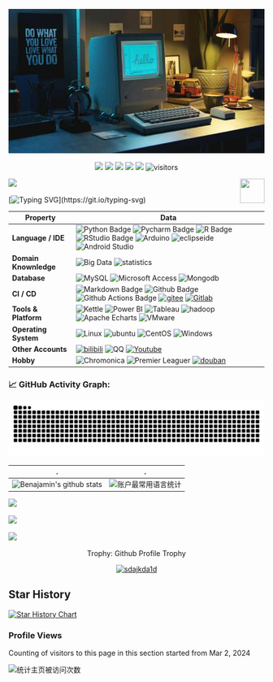 ![Profile Background](微信图片_20240302230956.jpg)
<!--   my-icons -->
<p align="center">
    <a href="https://github.com/sdajkda1d/sdajkda1d"><img src="https://img.shields.io/badge/status-updating-brightgreen.svg"></a>
    <a href="https://github.com/python/cpython"><img src="https://img.shields.io/badge/Python-3.10-FF1493.svg"></a>
    <a href="https://github.com/sdajkda1d/sdajkda1d/graphs/contributors"><img src="https://img.shields.io/github/contributors/sdajkda1d/sdajkda1d?color=blue"></a>
    <a href="https://github.com/sdajkda1d/sdajkda1d/stargazers"><img src="https://img.shields.io/github/stars/sdajkda1d/sdajkda1d.svg?logo=github"></a>
    <a href="https://github.com/sdajkda1d/sdajkda1d/network/members"><img src="https://img.shields.io/github/forks/sdajkda1d/sdajkda1d.svg?color=blue&logo=github"></a>
    <img src="https://visitor-badge.laobi.icu/badge?page_id=sdajkda1d.sdajkda1d" alt="visitors"/>   
</p>

<!--   my-header-img -->
![](./src/header_.png)
<a href="https://www.python.org/"><img src="https://upload.wikimedia.org/wikipedia/commons/c/c3/Python-logo-notext.svg" align="right" height="48" width="48" ></a>


<!--   my-ticker -->    
[![Typing SVG](https://readme-typing-svg.herokuapp.com?color=%2336BCF7&center=true&vCenter=true&width=600&lines=How+are+you?+你好吗?👋;I+go+by+Benjamin.+我叫本杰明;+Welcome+to+My+Profile!+欢迎来到我的主页!;God+created+a+miracle+how!;Github+community+member!)](https://git.io/typing-svg)


<!--   my-kaggle     
### My achievements on [kaggle](https://www.kaggle.com/benjaminshenxiaohan):

![competition_light](https://road-to-kaggle-grandmaster.vercel.app/api/badges/andrej0marinchenko/competition/light)
![dataset](https://road-to-kaggle-grandmaster.vercel.app/api/badges/andrej0marinchenko/dataset/light)
![notebook](https://road-to-kaggle-grandmaster.vercel.app/api/badges/andrej0marinchenko/notebook/light)
![discussion](https://road-to-kaggle-grandmaster.vercel.app/api/badges/andrej0marinchenko/discussion/light)
-->


<!--   my-skils -->

| Property                                        | Data                                                                                                                                                                                                                                                                                                                                                                                                                                                                                                                                                                                                                                                                                                                                                                                                                                                                                                                                                                                                                                                                                                                                                                                                                                                                                                                                                                                                                                                                                                                                                                                                                                                                                                                                                                                                            |
|-------------------------------------------------|-----------------------------------------------------------------------------------------------------------------------------------------------------------------------------------------------------------------------------------------------------------------------------------------------------------------------------------------------------------------------------------------------------------------------------------------------------------------------------------------------------------------------------------------------------------------------------------------------------------------------------------------------------------------------------------------------------------------------------------------------------------------------------------------------------------------------------------------------------------------------------------------------------------------------------------------------------------------------------------------------------------------------------------------------------------------------------------------------------------------------------------------------------------------------------------------------------------------------------------------------------------------------------------------------------------------------------------------------------------------------------------------------------------------------------------------------------------------------------------------------------------------------------------------------------------------------------------------------------------------------------------------------------------------------------------------------------------------------------------------------------------------------------------------------------------------|
| **Language / IDE**                              | ![Python Badge](https://img.shields.io/badge/Python-%23FFD700?logo=python) ![Pycharm Badge](https://img.shields.io/badge/Python-%23FFD700?logo=pycharm) ![R Badge](https://img.shields.io/badge/4.1.3-%23276DC3?logo=R) ![RStudio Badge](https://img.shields.io/badge/4.1.3-%23276DC3?logo=RStudio) ![Arduino](https://img.shields.io/badge/Arduino-%2300878F?logo=Arduino) ![eclipseide](https://img.shields.io/badge/Eclipse%20IDE-%232C2255?logo=eclipseide) ![Android Studio](https://img.shields.io/badge/Android%20Studio-white?logo=androidstudio)                                                                                                                                                                                                                                                                                                                                                                                                                                                                                                                                                                                                                                                                                                                                                                                                                                                                                                                                                                                                                                                                                                                                                                                                                                                                                                                                                                                                                                                                                                   |
| **Domain Knownledge**                           | ![Big Data](https://img.shields.io/badge/Big%20Data-%2300008B) ![statistics](https://img.shields.io/badge/Statistics-%2300FFFF)                                                                                                                                                                                                                                                                                                                                                                                                                                                                                                                                                                                                                                                                                                                                                                                                                                                                                                                                                                                                                                                                                                                                                                                                                                                                                                                                                                                                                                                                                                         |
| **Database**                                 | ![MySQL](https://img.shields.io/badge/MySQL-white?logo=mysql) ![Microsoft Access](https://img.shields.io/badge/Microsoft%20Access-%23A4373A?logo=microsoftaccess) ![Mongodb](https://img.shields.io/badge/MongoDB-white?logo=mongodb)                                                                                                                                                                                                                                                                                                                                                                                                                                                                                                                                                                                                                                                                                                                                                                                                                                                                                                                                                                                                                                                              |
| **CI / CD**                                     | ![Markdown Badge](https://img.shields.io/badge/-Markdown-2088FF?style=flat&logo=Markdown&logoColor=white) ![Github Badge](https://img.shields.io/badge/-Github%20-2088FF?style=flat&logo=Github&logoColor=white) ![Github Actions Badge](https://img.shields.io/badge/-Git%20-2088FF?style=flat&logo=Git&logoColor=white) [![gitee](https://img.shields.io/badge/gittee-%23C71D23?logo=gitee)](https://gitee.com/benjamin-thought) [![Gitlab](https://img.shields.io/badge/Gitlab-%23FC6D26?logo=gitlab)](https://img.shields.io/badge/Gitlab-%23FC6D26?logo=gitlab)                                                                                                                                                                                                                                                                                                                                                                                                                                                                                                                                                                                                                                                                                                                                                                                                                                                                                                                                                                                                                                                                                                                                                                                                                                                                                                                                                                                                                                                                                                                                                                                                                                                                                                                                                                                                                                                                                                                                                                                                                                                                                                                                   |
| **Tools & Platform**                            |![Kettle](https://img.shields.io/badge/Kettle-red) ![Power BI](https://img.shields.io/badge/Power%20BI-green?logo=powerbi) ![Tableau](https://img.shields.io/badge/Tableau-white?logo=tableau) ![hadoop](https://img.shields.io/badge/Apache%20Hadoop-black?logo=apachehadoop) ![Apache Echarts](https://img.shields.io/badge/Apache%20Echarts-%23AA344D?logo=apacheecharts) ![VMware](https://img.shields.io/badge/VMware-white?logo=vmware)                                                                                                                                                                                                                                                                                                                                                                                                                                                                                                                                                                                                                                                                                                                                                                                                                                                                                                                                                                                                                                                                                                                                                                                                                                                                                                                                                                                                                                                                                                                                                                                                                                                                                                                                                                                                                                                                                                                                                                                                                                                                                                                                                         |
| **Operating System**                            |![Linux](https://img.shields.io/badge/Linux-black?logo=linux) ![ubuntu](https://img.shields.io/badge/Unbuntu-blue?logo=ubuntu) ![CentOS](https://img.shields.io/badge/Centos-red?logo=centos) ![Windows](https://img.shields.io/badge/Windows-11-black?logo=windows11)                                                                                                                                                                                                                                                                                                                                                                                                                                                                                                                                                                                                                                                                                                                                                                                                                                                                                                                                                                                                                                                                                                                                                                                                                                                                                                                                                                                                                                                                                                                                                                                                                                                                                                                                                                                                                                                                                                                                                                                                                                                                                        |
| **Other Accounts**                            |[![bilibili](https://img.shields.io/badge/bilibili-black)](https://space.bilibili.com/1814241824) ![QQ](https://img.shields.io/badge/QQ-2232139463-yellow?logo=tencentqq) [![Youtube](https://img.shields.io/badge/Youtube-%23FF0000?logo=youtube)](https://www.youtube.com/channel/UCzq9xlnj3rWH0LKtm7ODwkA)                                                                                                                                                                                                                                                                                                                                                                                                                                                                                                                                                                                                                                                                                                                                                                                                                                                                                                                                                                                                                                                                                                                                                                                                                                                                                                                                                                                                                                                                                                                                                                                                                                                                                                                                                                                                                                                                                           |
| **Hobby**                            |![Chromonica](https://img.shields.io/badge/Chromonica-black) ![Premier Leaguer](https://img.shields.io/badge/Premier%20League-%23360D3A?logo=premierleague) [![douban](https://img.shields.io/badge/douban-%23%232D963D?logo=douban)](https://www.douban.com/people/Benjamin15105/?_dtcc=1&_i=0581236ztgmSpP)


<!--   GitHub stats graph -->
### 📈 GitHub Activity Graph:
![Benjamin's github activity graph](https://raw.githubusercontent.com/sdajkda1d/sdajkda1d/output/github-contribution-grid-snake-dark.svg)
<!-- 
<picture>
    <source media="prefer-color-scheme:dark"srcset="<https://raw.githubusercontent.com/sdajkda1d/sdajkda1d/output/github-contribution-grid-snake-dark.svg>"/>
    <source media="prefer-color-scheme:light"srcset="<https://raw.githubusercontent.com/sdajkda1d/sdajkda1d/output/github-contribution-grid-snake.svg"/>
    <imag alt="github-snake"src="<https://raw.githubusercontent.com/sdajkda1d/sdajkda1d/output/github-contribution-grid-snake.svg>"/>
</picture> -->

| .                                                                                                                                       | .                                                                                                                         |
|-----------------------------------------------------------------------------------------------------------------------------------------|---------------------------------------------------------------------------------------------------------------------------|
| ![Benajamin's github stats](https://github-stats.ubrong.com/api?username=sdajkda1d&show_icons=true&theme=dark&include_all_commits=true) | ![账户最常用语言统计](https://github-stats.ubrong.com/api/top-langs/?username=sdajkda1d&theme=dark&layout=compact) |

<img src="https://github-readme-streak-stats.herokuapp.com/?user=sdajkda1d"></img>

<!--   profile-green-animate -->
![](./profile-3d-contrib/profile-green-animate.svg)



<!--   skyline 
<a href="https://skyline.github.com/BEPb/2022"><img src="./assets/2022.gif" alt="" width="auto" height="auto" /></a>
-->

<!--  2d history skills -->
<img src="https://cr-skills-chart-widget.azurewebsites.net/api/api?username=sdajkda1d" width="auto"></img>



<div align="center">
<summary>Trophy: Github Profile Trophy</summary>
</div>

<p align="center"> 
<a href="https://github.com/ryo-ma/github-profile-trophy"><img src="https://github-profile-trophy.vercel.app/?username=sdajkda1d" alt="sdajkda1d" /></a>
</p>




   <!--machine-learning-->

   
 

## Star History

[![Star History Chart](https://api.star-history.com/svg?repos=sdajkda1d/sdajkda1d&type=Date)](https://star-history.com/#sdajkda1d/sdajkda1d&Date)



### Profile Views
Counting of visitors to this page in this section started from Mar 2, 2024

![统计主页被访问次数](https://profile-counter.glitch.me/sdajkda1d/count.svg)
</br>

